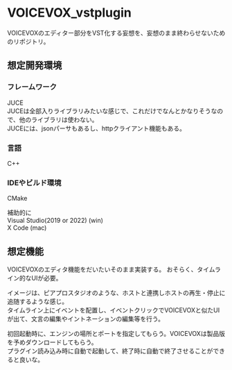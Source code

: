 # VOICEVOX_vstplugin
VOICEVOXのエディター部分をVST化する妄想を、妄想のまま終わらせないためのリポジトリ。

## 想定開発環境
### フレームワーク
JUCE  
JUCEは全部入りライブラリみたいな感じで、これだけでなんとかなりそうなので、他のライブラリは使わない。  
JUCEには、jsonパーサもあるし、httpクライアント機能もある。  

### 言語
C++  

### IDEやビルド環境
CMake  

補助的に  
Visual Studio(2019 or 2022) (win)  
X Code (mac)

## 想定機能
VOICEVOXのエディタ機能をだいたいそのまま実装する。
おそらく、タイムライン的なUIが必要。

イメージは、ピアプロスタジオのような、ホストと連携しホストの再生・停止に追随するような感じ。  
タイムライン上にイベントを配置し、イベントクリックでVOICEVOXと似たUIが出て、文言の編集やイントネーションの編集等を行う。

初回起動時に、エンジンの場所とポートを指定してもらう。VOICEVOXは製品版を予めダウンロードしてもらう。  
プラグイン読み込み時に自動で起動して、終了時に自動で終了させることができると良いな。
